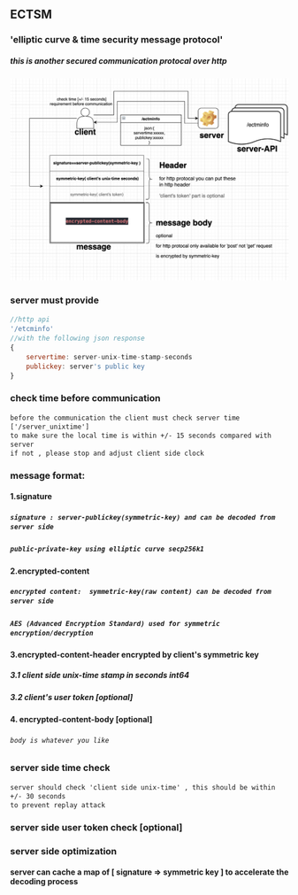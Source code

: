 ## ECTSM

### 'elliptic curve & time security message protocol'
##### this is another secured communication protocal over http

![alt tag](https://github.com/daqnext/ECTSM/blob/main/concept_v1.0.0.png)


### server must provide 
 
```javascript
//http api 
'/etcminfo'
//with the following json response
{
    servertime: server-unix-time-stamp-seconds
    publickey: server's public key
}
```


### check time before communication
```
before the communication the client must check server time ['/server_unixtime'] 
to make sure the local time is within +/- 15 seconds compared with server
if not , please stop and adjust client side clock
```

### message format:

#### 1.signature 
##### ``` signature : server-publickey(symmetric-key) and can be decoded from server side  ```
##### ``` public-private-key using elliptic curve secp256k1 ```
#### 2.encrypted-content
##### ``` encrypted content:  symmetric-key(raw content) can be decoded from server side ```
##### ``` AES (Advanced Encryption Standard) used for symmetric encryption/decryption ```
#### 3.encrypted-content-header encrypted by client's symmetric key
##### 3.1 client side unix-time stamp in seconds  int64
##### 3.2 client's user token [optional]

#### 4. encrypted-content-body [optional]
###### ``` body is whatever you like ```


### server side time check
```
server should check 'client side unix-time' , this should be within +/- 30 seconds
to prevent replay attack
```

### server side user token check [optional]

### server side optimization 
####  server can cache a map of  [ signature => symmetric key ] to accelerate the decoding process





